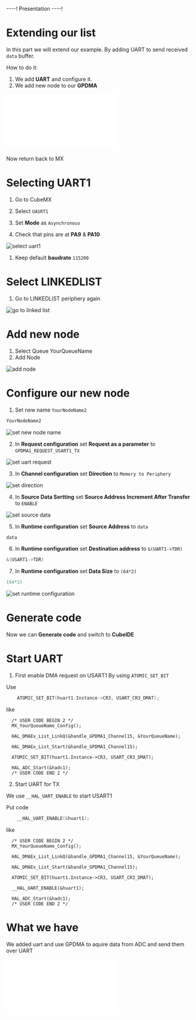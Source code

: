 ----!
Presentation
----!

# Extending our list

In this part we will extend our example. By adding UART to send received `data` buffer.

How to do it:

1. We add **UART** and configure it.
2. We add new node to our **GPDMA**

![adc dma uart](./img/adc_dma_uart.json)

Now return back to MX

# Selecting UART1

1. Go to CubeMX
2. Select `UASRT1`
3. Set **Mode** as `Asynchronous`

4. Check that pins are at **PA9** & **PA10**

![select uart1](./img/22_03_09_131.png)

1. Keep default **baudrate** `115200`

# Select LINKEDLIST

1. Go to LINKEDLIST periphery again

![go to linked list](./img/22_03_09_133.gif)

# Add new node

1. Select Queue YourQueueName
2. Add Node

![add node](./img/22_03_09_137.gif)

# Configure our new node

1. Set new name `YourNodeName2`

```c
YourNodeName2
```

![set new node name](./img/22_03_09_139.gif)

2. In **Request configuration** set **Request as a parameter** to `GPDMA1_REQUEST_USART1_TX`

![set uart request](./img/22_03_09_143.gif)

3. In **Channel configuration** set **Direction** to `Memory to Periphery`

![set direction](./img/22_03_09_145.gif)

4. In **Source Data Sertting** set **Source Address Increment After Transfer** to `ENABLE` 

![set source data](./img/22_03_09_147.gif)

5. In **Runtime configuration** set **Source Address** to `data`

```c
data
```

6. In **Runtime configuration** set **Destination address** to `&(UART1->TDR)`

```c
&(USART1->TDR)
```

7. In **Runtime configuration** set **Data Size** to `(64*2)`

```c
(64*2)
```

![set runtime configuration](./img/22_03_09_151.gif)

# Generate code

Now we can **Generate code** and switch to **CubeIDE**

# Start UART

1. First enable DMA request on USART1
By using     `ATOMIC_SET_BIT`

Use 

```c
    ATOMIC_SET_BIT(huart1.Instance->CR3, USART_CR3_DMAT);
```

like 


```c-nc
  /* USER CODE BEGIN 2 */
  MX_YourQueueName_Config();

  HAL_DMAEx_List_LinkQ(&handle_GPDMA1_Channel15, &YourQueueName);

  HAL_DMAEx_List_Start(&handle_GPDMA1_Channel15);
  
  ATOMIC_SET_BIT(huart1.Instance->CR3, USART_CR3_DMAT);
  
  HAL_ADC_Start(&hadc1);
  /* USER CODE END 2 */
```

2. Start UART for TX

 We use `__HAL_UART_ENABLE` to start USART1

Put code
```c
    __HAL_UART_ENABLE(&huart1);
```

like 

```c-nc
  /* USER CODE BEGIN 2 */
  MX_YourQueueName_Config();

  HAL_DMAEx_List_LinkQ(&handle_GPDMA1_Channel15, &YourQueueName);

  HAL_DMAEx_List_Start(&handle_GPDMA1_Channel15);
  
  ATOMIC_SET_BIT(huart1.Instance->CR3, USART_CR3_DMAT);
  
  __HAL_UART_ENABLE(&huart1);
  
  HAL_ADC_Start(&hadc1);
  /* USER CODE END 2 */
```

# What we have

We added uart and use GPDMA to aquire data from ADC and send them over UART

![adc dma uart](./img/adc_dma_uart.json)